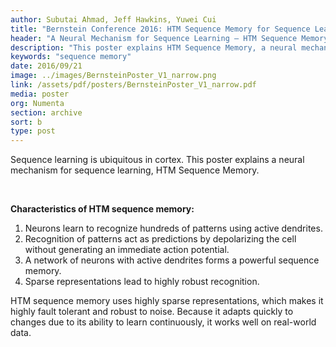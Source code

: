 ```yaml
---
author: Subutai Ahmad, Jeff Hawkins, Yuwei Cui
title: "Bernstein Conference 2016: HTM Sequence Memory for Sequence Learning"
header: "A Neural Mechanism for Sequence Learning – HTM Sequence Memory"
description: "This poster explains HTM Sequence Memory, a neural mechanism for sequence learning, which is ubiquitous in the cortex and has the following characteristics: 1) neurons learn to recognize patterns; 2) pattern recognition acts as predictions; 3) a neuron network forms a sequence memory, and 4) sparse presentations lead to robust recognition."
keywords: "sequence memory"
date: 2016/09/21
image: ../images/BernsteinPoster_V1_narrow.png
link: /assets/pdf/posters/BernsteinPoster_V1_narrow.pdf
media: poster
org: Numenta
section: archive
sort: b
type: post
---
```


Sequence learning is ubiquitous in cortex. This poster explains a neural mechanism for sequence learning, HTM Sequence Memory.

<br />

**Characteristics of HTM sequence memory:**

1. Neurons learn to recognize hundreds of patterns using active dendrites.
2. Recognition of patterns act as predictions by depolarizing the cell without generating an immediate
action potential.
3. A network of neurons with active dendrites forms a powerful sequence memory.
4. Sparse representations lead to highly robust recognition.

HTM sequence memory uses highly sparse representations, which makes it highly fault tolerant and robust to noise. Because it adapts quickly to changes due to its ability to learn continuously, it works well on real-world data.
